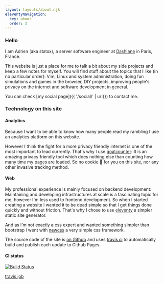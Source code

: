 ```yaml
---
layout: layouts/about.njk
eleventyNavigation:
  key: about
  order: 3
---
```


### Hello

I am Adrien (aka statox), a server software engineer at [Dashlane](https://www.dashlane.com/) in Paris, France.

This website is just a place for me to talk a bit about my side projects and keep a few notes for myself. You will find stuff about the topics that I like (in no particular order): Vim, Linux and system administration, doing fun simulations and games in the browser, DIY projects, improving people's privacy on the internet and software development in general.

You can check [my social page]({{ '/social/' | url}}) to contact me.

### Technology on this site

#### Analytics

Because I want to be able to know how many people read my rambling I use an analytics platform on this website.

However I think the fight for a more privacy friendly internet is one of the most important to lead currently. That's why I use [goatcounter](https://www.goatcounter.com/): It is an amazing privacy friendly tool which does nothing else than counting how many time my pages are loaded. So no cookie :cookie: for you on this site, nor any other invasive tracking method.

#### Web

My professional experience is mainly focused on backend development: Maintaining and developing infrastructures at scale is a fascinating topic for me, however I'm less used to frontend development. So when I started creating a website I wanted it to be dead simple so that I get things done quickly and without friction. That's why I chose to use [eleventy](https://11ty.dev/) a simpler static site generator.

And as I'm not exactly a css expert and wanted something simpler than bootstrap I went with [newcss](https://newcss.net/) a very simple css framework.

The source code of the site is [on Github](https://github.com/statox/blog/) and uses [travis ci](https://travis-ci.com/) to automatically build and publish each update to Github Pages.

#### CI status

[![Build Status](https://travis-ci.com/statox/blog.svg?branch=master)](https://travis-ci.com/statox/blog)

[travis job](https://travis-ci.com/github/statox/blog)
